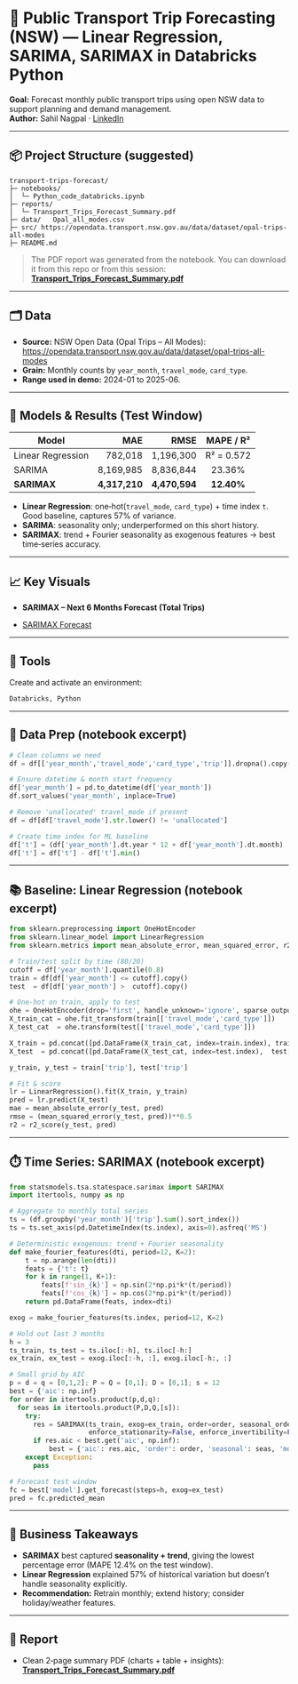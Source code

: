 # 🚃 Public Transport Trip Forecasting (NSW) — Linear Regression, SARIMA, SARIMAX in Databricks Python

**Goal:** Forecast monthly public transport trips using open NSW data to support planning and demand management.  
**Author:** Sahil Nagpal · [LinkedIn](https://www.linkedin.com/in/sahil-nagpal-318999172/)

---

## 📦 Project Structure (suggested)
```
transport-trips-forecast/
├─ notebooks/
│  └─ Python_code_databricks.ipynb
├─ reports/
│  └─ Transport_Trips_Forecast_Summary.pdf
├─ data/   Opal_all_modes.csv          
├─ src/ https://opendata.transport.nsw.gov.au/data/dataset/opal-trips-all-modes
├─ README.md
```

> The PDF report was generated from the notebook. You can download it from this repo or from this session:  
> **[Transport_Trips_Forecast_Summary.pdf](Transport_Trips_Forecast_Summary.pdf)**

---

## 🗂️ Data
- **Source:** NSW Open Data (Opal Trips – All Modes): https://opendata.transport.nsw.gov.au/data/dataset/opal-trips-all-modes
- **Grain:** Monthly counts by `year_month`, `travel_mode`, `card_type`.
- **Range used in demo:** 2024-01 to 2025-06.

---

## 🧪 Models & Results (Test Window)
| Model              | MAE       | RMSE      | MAPE / R² |
|--------------------|----------:|----------:|:---------:|
| Linear Regression  | 782,018   | 1,196,300 | R² = 0.572 |
| SARIMA             | 8,169,985 | 8,836,844 | 23.36%    |
| **SARIMAX**        | **4,317,210** | **4,470,594** | **12.40%** |

- **Linear Regression**: one‑hot(`travel_mode`, `card_type`) + time index `t`. Good baseline, captures 57% of variance.  
- **SARIMA**: seasonality only; underperformed on this short history.  
- **SARIMAX**: trend + Fourier seasonality as exogenous features → best time‑series accuracy.

---

## 📈 Key Visuals
- **SARIMAX – Next 6 Months Forecast (Total Trips)**  

- [SARIMAX Forecast](sarimax_forecast.png)

---

## 🔧 Tools 
Create and activate an environment:

```bash
Databricks, Python
```

---

## 🧹 Data Prep (notebook excerpt)
```python
# Clean columns we need
df = df[['year_month','travel_mode','card_type','trip']].dropna().copy()

# Ensure datetime & month start frequency
df['year_month'] = pd.to_datetime(df['year_month'])
df.sort_values('year_month', inplace=True)

# Remove 'unallocated' travel_mode if present
df = df[df['travel_mode'].str.lower() != 'unallocated']

# Create time index for ML baseline
df['t'] = (df['year_month'].dt.year * 12 + df['year_month'].dt.month)
df['t'] = df['t'] - df['t'].min()
```

---

## 📚 Baseline: Linear Regression (notebook excerpt)
```python
from sklearn.preprocessing import OneHotEncoder
from sklearn.linear_model import LinearRegression
from sklearn.metrics import mean_absolute_error, mean_squared_error, r2_score

# Train/test split by time (80/20)
cutoff = df['year_month'].quantile(0.8)
train = df[df['year_month'] <= cutoff].copy()
test  = df[df['year_month'] >  cutoff].copy()

# One-hot on train, apply to test
ohe = OneHotEncoder(drop='first', handle_unknown='ignore', sparse_output=False)
X_train_cat = ohe.fit_transform(train[['travel_mode','card_type']])
X_test_cat  = ohe.transform(test[['travel_mode','card_type']])

X_train = pd.concat([pd.DataFrame(X_train_cat, index=train.index), train[['t']]], axis=1)
X_test  = pd.concat([pd.DataFrame(X_test_cat, index=test.index),  test[['t']]], axis=1)

y_train, y_test = train['trip'], test['trip']

# Fit & score
lr = LinearRegression().fit(X_train, y_train)
pred = lr.predict(X_test)
mae = mean_absolute_error(y_test, pred)
rmse = (mean_squared_error(y_test, pred))**0.5
r2 = r2_score(y_test, pred)
```

---

## ⏱️ Time Series: SARIMAX (notebook excerpt)
```python
from statsmodels.tsa.statespace.sarimax import SARIMAX
import itertools, numpy as np

# Aggregate to monthly total series
ts = (df.groupby('year_month')['trip'].sum().sort_index())
ts = ts.set_axis(pd.DatetimeIndex(ts.index), axis=0).asfreq('MS')

# Deterministic exogenous: trend + Fourier seasonality
def make_fourier_features(dti, period=12, K=2):
    t = np.arange(len(dti))
    feats = {'t': t}
    for k in range(1, K+1):
        feats[f'sin_{k}'] = np.sin(2*np.pi*k*(t/period))
        feats[f'cos_{k}'] = np.cos(2*np.pi*k*(t/period))
    return pd.DataFrame(feats, index=dti)

exog = make_fourier_features(ts.index, period=12, K=2)

# Hold out last 3 months
h = 3
ts_train, ts_test = ts.iloc[:-h], ts.iloc[-h:]
ex_train, ex_test = exog.iloc[:-h, :], exog.iloc[-h:, :]

# Small grid by AIC
p = d = q = [0,1,2]; P = Q = [0,1]; D = [0,1]; s = 12
best = {'aic': np.inf}
for order in itertools.product(p,d,q):
  for seas in itertools.product(P,D,Q,[s]):
    try:
      res = SARIMAX(ts_train, exog=ex_train, order=order, seasonal_order=seas,
                    enforce_stationarity=False, enforce_invertibility=False).fit(disp=False)
      if res.aic < best.get('aic', np.inf):
          best = {'aic': res.aic, 'order': order, 'seasonal': seas, 'model': res}
    except Exception:
      pass

# Forecast test window
fc = best['model'].get_forecast(steps=h, exog=ex_test)
pred = fc.predicted_mean
```

---

## 📝 Business Takeaways
- **SARIMAX** best captured **seasonality + trend**, giving the lowest percentage error (MAPE 12.4% on the test window).  
- **Linear Regression** explained 57% of historical variation but doesn’t handle seasonality explicitly.  
- **Recommendation:** Retrain monthly; extend history; consider holiday/weather features.

---

## 📄 Report
- Clean 2‑page summary PDF (charts + table + insights):  
  **[Transport_Trips_Forecast_Summary.pdf](Transport_Trips_Forecast_Summary.pdf)**
